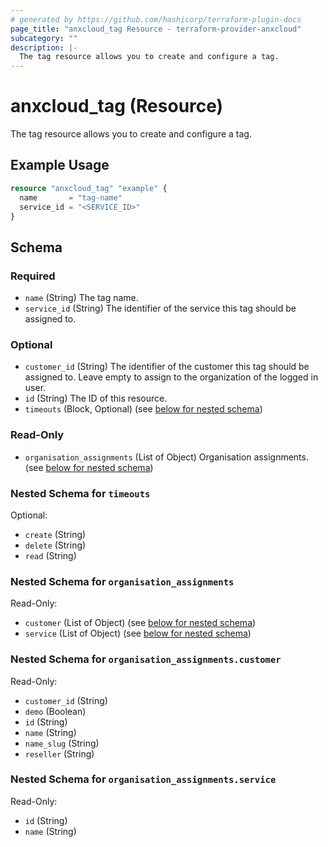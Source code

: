 ```yaml
---
# generated by https://github.com/hashicorp/terraform-plugin-docs
page_title: "anxcloud_tag Resource - terraform-provider-anxcloud"
subcategory: ""
description: |-
  The tag resource allows you to create and configure a tag.
---
```


# anxcloud_tag (Resource)

The tag resource allows you to create and configure a tag.

## Example Usage

```terraform
resource "anxcloud_tag" "example" {
  name       = "tag-name"
  service_id = "<SERVICE_ID>"
}
```

<!-- schema generated by tfplugindocs -->
## Schema

### Required

- `name` (String) The tag name.
- `service_id` (String) The identifier of the service this tag should be assigned to.

### Optional

- `customer_id` (String) The identifier of the customer this tag should be assigned to. Leave empty to assign to the organization of the logged in user.
- `id` (String) The ID of this resource.
- `timeouts` (Block, Optional) (see [below for nested schema](#nestedblock--timeouts))

### Read-Only

- `organisation_assignments` (List of Object) Organisation assignments. (see [below for nested schema](#nestedatt--organisation_assignments))

<a id="nestedblock--timeouts"></a>
### Nested Schema for `timeouts`

Optional:

- `create` (String)
- `delete` (String)
- `read` (String)


<a id="nestedatt--organisation_assignments"></a>
### Nested Schema for `organisation_assignments`

Read-Only:

- `customer` (List of Object) (see [below for nested schema](#nestedobjatt--organisation_assignments--customer))
- `service` (List of Object) (see [below for nested schema](#nestedobjatt--organisation_assignments--service))

<a id="nestedobjatt--organisation_assignments--customer"></a>
### Nested Schema for `organisation_assignments.customer`

Read-Only:

- `customer_id` (String)
- `demo` (Boolean)
- `id` (String)
- `name` (String)
- `name_slug` (String)
- `reseller` (String)


<a id="nestedobjatt--organisation_assignments--service"></a>
### Nested Schema for `organisation_assignments.service`

Read-Only:

- `id` (String)
- `name` (String)



